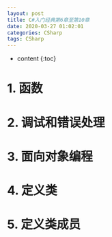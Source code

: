 ```yaml
---
layout: post
title: C#入门经典第6章至第10章
date: 2020-03-27 01:02:01
categories: CSharp
tags: CSharp
---
```

* content
{:toc}

# 1. 函数

# 2. 调试和错误处理

# 3. 面向对象编程

# 4. 定义类

# 5. 定义类成员

